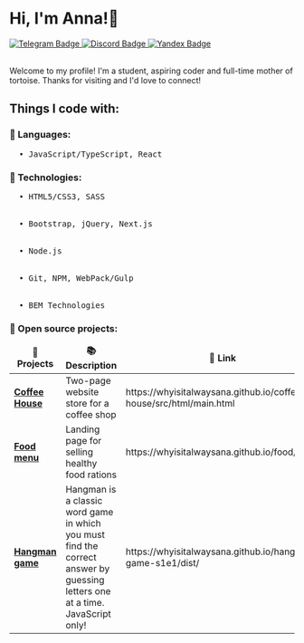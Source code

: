 <h1>Hi, I'm Anna!👋</h1>

<div id="badges">
  <a href="https://t.me/annsfnva">
      <img src="https://img.shields.io/badge/@annsfnva-0088cc?logo=telegram&logoColor=white" alt="Telegram Badge"/>
  </a>
  <a href="Discordapp.com/users/657600391147552799">
      <img src="https://img.shields.io/badge/@whyisitalwaysana-7289da?logo=discord&logoColor=white" alt="Discord Badge"/>
  </a>
  <a href="https://mail.yandex.ru">
      <img src="https://img.shields.io/badge/@annasafonova.info@yandex.ru-FFCC00?logo=pinboard&logoColor=red" alt="Yandex Badge"/>
  </a>
</div>
</br>

Welcome to my profile! I'm a student, aspiring coder and full-time mother of tortoise. Thanks for visiting and I'd love to connect!

<h2>Things I code with:</h2>
<h3>🌵 Languages:</h3>
<pre>
  • JavaScript/TypeScript, React
</pre>

<h3>🌿 Technologies:</h3>
<pre>
  • HTML5/CSS3, SASS
  <br>
  • Bootstrap, jQuery, Next.js
  <br>
  • Node.js
  <br>
  • Git, NPM, WebPack/Gulp
  <br>
  • BEM Technologies
</pre>

<h3>🦚 Open source projects:</h3>
<table>
  <thead align="center">
    <tr border: none;>
      <td><b>🎁 Projects</b></td>
      <td><b>📚 Description</b></td>
      <td><b>🔗 Link</b></td>
      <td><b>⁉️ Stage</b></td>
    </tr>
  </thead>
  <tbody>
    <tr>
      <td><a href="https://github.com/whyisitalwaysAna/coffee-house"><b>Coffee House</b></a></td>
      <td>Two-page website store for a coffee shop</td>
      <td>https://whyisitalwaysana.github.io/coffee-house/src/html/main.html</td>
      <td>Completed</td>
    </tr>
    <tr>
      <td><a href="https://github.com/whyisitalwaysAna/food"><b>Food menu</b></a></td>
      <td>Landing page for selling healthy food rations</td>
      <td>https://whyisitalwaysana.github.io/food/</td>
      <td>In progress</td>
    </tr>
    <tr>
    <td><a href="https://github.com/whyisitalwaysAna/hangman-game-s1e1"><b>Hangman game</b></a></td>
    <td>Hangman is a classic word game in which you must find the correct answer by guessing letters one at a time. JavaScript only!</td>
    <td>https://whyisitalwaysana.github.io/hangman-game-s1e1/dist/</td>
    <td>In progress</td>
    </tr>
  </tbody>
</table>
